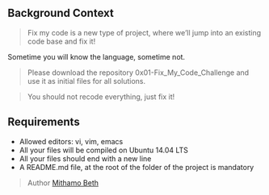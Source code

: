 ## Background Context
>  Fix my code is a new type of project, where we’ll jump into an existing code base and fix it!

Sometime you will know the language, sometime not.

> Please download the repository 0x01-Fix_My_Code_Challenge and use it as initial files for all solutions.

> You should not recode everything, just fix it!


## Requirements
* Allowed editors: vi, vim, emacs
* All your files will be compiled on Ubuntu 14.04 LTS
* All your files should end with a new line
* A README.md file, at the root of the folder of the project is mandatory

> Author
[Mithamo Beth](https://github.com/Mythamor)
